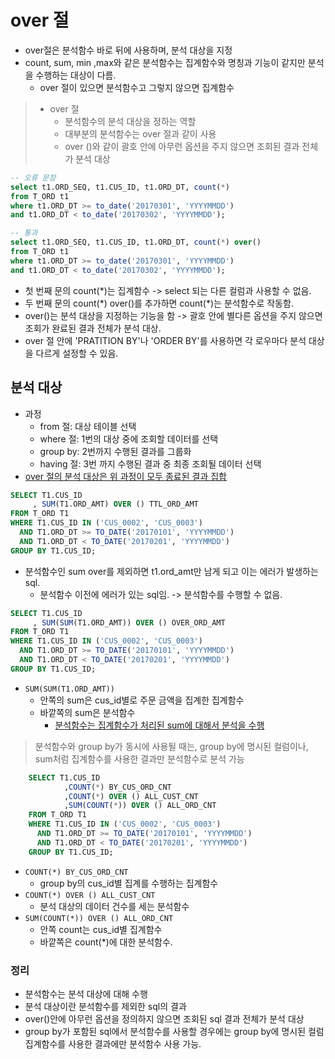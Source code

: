 # over 절

- over절은 분석함수 바로 뒤에 사용하며, 분석 대상을 지정
- count, sum, min ,max와 같은 분석함수는 집계함수와 명칭과 기능이 같지만 분석을 수행하는 대상이 다름.
  - over 절이 있으면 분석함수고 그렇지 않으면 집계함수

> - over 절
>   - 분석함수의 분석 대상을 정하는 역할
>   - 대부분의 분석함수는 over 절과 같이 사용
>   - over ()와 같이 괄호 안에 아무런 옵션을 주지 않으면 조회된 결과 전체가 분석 대상

```sql
-- 오류 문장
select t1.ORD_SEQ, t1.CUS_ID, t1.ORD_DT, count(*)
from T_ORD t1
where t1.ORD_DT >= to_date('20170301', 'YYYYMMDD')
and t1.ORD_DT < to_date('20170302', 'YYYYMMDD');

-- 통과
select t1.ORD_SEQ, t1.CUS_ID, t1.ORD_DT, count(*) over()
from T_ORD t1
where t1.ORD_DT >= to_date('20170301', 'YYYYMMDD')
and t1.ORD_DT < to_date('20170302', 'YYYYMMDD');
```

- 첫 번째 문의 count(*)는 집계함수 -> select 되는 다른 컬럼과 사용할 수 없음.
- 두 번째 문의 count(\*) over()를 추가하면 count(\*)는 분석함수로 작동함.
  </br>
- over()는 분석 대상을 지정하는 기능을 함 -> 괄호 안에 별다른 옵션을 주지 않으면 조회가 완료된 결과 전체가 분석 대상.
- over 절 안에 'PRATITION BY'나 'ORDER BY'를 사용하면 각 로우마다 분석 대상을 다르게 설정할 수 있음.

## 분석 대상

- 과정
  - from 절: 대상 테이블 선택
  - where 절: 1번의 대상 중에 조회할 데이터를 선택
  - group by: 2번까지 수행된 결과를 그룹화
  - having 절: 3번 까지 수행된 결과 중 최종 조회될 데이터 선택
- <u>over 절의 분석 대상은 위 과정이 모두 종료된 결과 집합</u>

```sql
SELECT T1.CUS_ID
     , SUM(T1.ORD_AMT) OVER () TTL_ORD_AMT
FROM T_ORD T1
WHERE T1.CUS_ID IN ('CUS_0002', 'CUS_0003')
  AND T1.ORD_DT >= TO_DATE('20170101', 'YYYYMMDD')
  AND T1.ORD_DT < TO_DATE('20170201', 'YYYYMMDD')
GROUP BY T1.CUS_ID;
```
- 분석함수인 sum over를 제외하면 t1.ord_amt만 남게 되고 이는 에러가 발생하는 sql.
  - 분석함수 이전에 에러가 있는 sql임. -> 분석함수를 수행할 수 없음.
```sql
SELECT T1.CUS_ID
     , SUM(SUM(T1.ORD_AMT)) OVER () OVER_ORD_AMT
FROM T_ORD T1
WHERE T1.CUS_ID IN ('CUS_0002', 'CUS_0003')
  AND T1.ORD_DT >= TO_DATE('20170101', 'YYYYMMDD')
  AND T1.ORD_DT < TO_DATE('20170201', 'YYYYMMDD')
GROUP BY T1.CUS_ID;
```
- `SUM(SUM(T1.ORD_AMT))`
  - 안쪽의 sum은 cus_id별로 주문 금액을 집계한 집계함수
  - 바깥쪽의 sum은 분석함수
    - <u>분석함수는 집계함수가 처리된 sum에 대해서 분석을 수행</u>
> 분석함수와 group by가 동시에 사용될 때는, group by에 명시된 컬럼이나, sum처럼 집계함수를 사용한 결과만 분석함수로 분석 가능

```sql
    SELECT T1.CUS_ID
            ,COUNT(*) BY_CUS_ORD_CNT 
			,COUNT(*) OVER () ALL_CUST_CNT 
			,SUM(COUNT(*)) OVER () ALL_ORD_CNT 
    FROM T_ORD T1
    WHERE T1.CUS_ID IN ('CUS_0002', 'CUS_0003')
      AND T1.ORD_DT >= TO_DATE('20170101', 'YYYYMMDD')
      AND T1.ORD_DT < TO_DATE('20170201', 'YYYYMMDD')
    GROUP BY T1.CUS_ID;
```
- `COUNT(*) BY_CUS_ORD_CNT `
  - group by의 cus_id별 집계를 수행하는 집계함수
- `COUNT(*) OVER () ALL_CUST_CNT `
  - 분석 대상의 데이터 건수를 세는 분석함수
- `SUM(COUNT(*)) OVER () ALL_ORD_CNT`
  - 안쪽 count는 cus_id별 집계함수
  - 바깥쪽은 count(*)에 대한 분석함수.

### 정리
- 분석함수는 분석 대상에 대해 수행
- 분석 대상이란 분석함수를 제외한 sql의 결과
- over()안에 아무런 옵션을 정의하지 않으면 조회된 sql 결과 전체가 분석 대상
- group by가 포함된 sql에서 분석함수를 사용할 경우에는 group by에 명시된 컬럼 집계함수를 사용한 결과에만 분석함수 사용 가능.